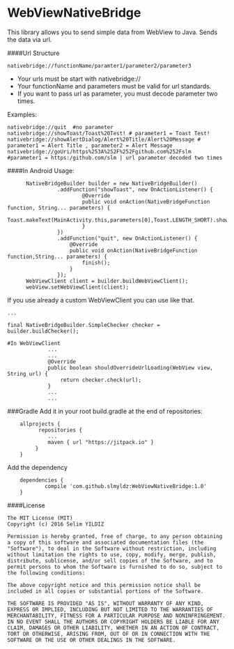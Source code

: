 # WebViewNativeBridge

This library allows you to send simple data from WebView to Java. Sends the data via url.

####Url Structure
```
nativebridge://functionName/paramter1/parameter2/parameter3
```
* Your urls must be start with nativebridge://
* Your functionName and parameters must be valid for url standards.
* If you want to pass url as parameter, you must decode parameter two times.

Examples:
```
nativebridge://quit  #no parameter
nativebridge://showToast/Toast%20Test! # parameter1 = Toast Test!
nativebridge://showAlertDialog/Alert%20Title/Alert%20Message # parameter1 = Alert Title , parameter2 = Alert Message
nativebridge://goUri/https%253A%252F%252Fgithub.com%252Fslm #parameter1 = https:/github.com/slm | url parameter decoded two times
```

####In Android Usage:

```
      NativeBridgeBuilder builder = new NativeBridgeBuilder()
                .addFunction("showToast", new OnActionListener() {
                        @Override
                        public void onAction(NativeBridgeFunction function, String... parameters) {
                            Toast.makeText(MainActivity.this,parameters[0],Toast.LENGTH_SHORT).show();
                        }
                })
                .addFunction("quit", new OnActionListener() {
                    @Override
                    public void onAction(NativeBridgeFunction function,String... parameters) {
                        finish();
                    }
                });
      WebViewClient client = builder.buildWebViewClient();
      webView.setWebViewClient(client);

```
If you use already a custom WebViewClient you can use like that.

```
...

final NativeBridgeBuilder.SimpleChecker checker =  builder.buildChecker();

#In WebViewClient
             ...
             ...
             @Override
             public boolean shouldOverrideUrlLoading(WebView view, String url) {
                 return checker.check(url);
             }
             ...
             ...

```


###Gradle
Add it in your root build.gradle at the end of repositories:
```
 	allprojects {
 		  repositories {
 			 ...
 			 maven { url "https://jitpack.io" }
 		 }
 	}
```
Add the dependency
```
 	dependencies {
	        compile 'com.github.slmyldz:WebViewNativeBridge:1.0'
	}
```

####License
```
The MIT License (MIT)
Copyright (c) 2016 Selim YILDIZ

Permission is hereby granted, free of charge, to any person obtaining a copy of this software and associated documentation files (the "Software"), to deal in the Software without restriction, including without limitation the rights to use, copy, modify, merge, publish, distribute, sublicense, and/or sell copies of the Software, and to permit persons to whom the Software is furnished to do so, subject to the following conditions:

The above copyright notice and this permission notice shall be included in all copies or substantial portions of the Software.

THE SOFTWARE IS PROVIDED "AS IS", WITHOUT WARRANTY OF ANY KIND, EXPRESS OR IMPLIED, INCLUDING BUT NOT LIMITED TO THE WARRANTIES OF MERCHANTABILITY, FITNESS FOR A PARTICULAR PURPOSE AND NONINFRINGEMENT. IN NO EVENT SHALL THE AUTHORS OR COPYRIGHT HOLDERS BE LIABLE FOR ANY CLAIM, DAMAGES OR OTHER LIABILITY, WHETHER IN AN ACTION OF CONTRACT, TORT OR OTHERWISE, ARISING FROM, OUT OF OR IN CONNECTION WITH THE SOFTWARE OR THE USE OR OTHER DEALINGS IN THE SOFTWARE.

```

